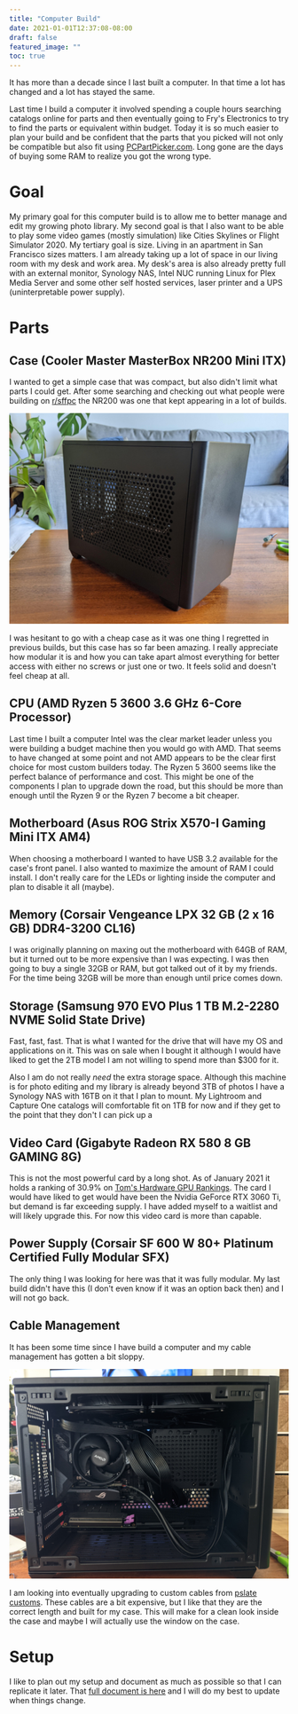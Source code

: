 ```yaml
---
title: "Computer Build"
date: 2021-01-01T12:37:08-08:00
draft: false
featured_image: ""
toc: true
---
```

It has more than a decade since I last built a computer. In that time a lot has changed and a lot has stayed the same.

Last time I build a computer it involved spending a couple hours searching catalogs online for parts and then eventually going to Fry's Electronics to try to find the parts or equivalent within budget. Today it is so much easier to plan your build and be confident that the parts that you picked will not only be compatible but also fit using [PCPartPicker.com](https://pcpartpicker.com/). Long gone are the days of buying some RAM to realize you got the wrong type.

# Goal
My primary goal for this computer build is to allow me to better manage and edit my growing photo library. My second goal is that I also want to be able to play some video games (mostly simulation) like Cities Skylines or Flight Simulator 2020. My tertiary goal is size. Living in an apartment in San Francisco sizes matters. I am already taking up a lot of space in our living room with my desk and work area. My desk's area is also already pretty full with an external monitor, Synology NAS, Intel NUC running Linux for Plex Media Server and some other self hosted services, laser printer and a UPS (uninterpretable power supply).

# Parts

## Case (Cooler Master MasterBox NR200 Mini ITX)
I wanted to get a simple case that was compact, but also didn't limit what parts I could get. After some searching and checking out what people were building on [r/sffpc](https://www.reddit.com/r/sffpc/) the NR200 was one that kept appearing in a lot of builds.

![](case.jpg)

I was hesitant to go with a cheap case as it was one thing I regretted in previous builds, but this case has so far been amazing. I really appreciate how modular it is and how you can take apart almost everything for better access with either no screws or just one or two. It feels solid and doesn't feel cheap at all. 

## CPU (AMD Ryzen 5 3600 3.6 GHz 6-Core Processor)
Last time I built a computer Intel was the clear market leader unless you were building a budget machine then you would go with AMD. That seems to have changed at some point and not AMD appears to be the clear first choice for most custom builders today. The Ryzen 5 3600 seems like the perfect balance of performance and cost. This might be one of the components I plan to upgrade down the road, but this should be more than enough until the Ryzen 9 or the Ryzen 7 become a bit cheaper.

## Motherboard (Asus ROG Strix X570-I Gaming Mini ITX AM4)
When choosing a motherboard I wanted to have USB 3.2 available for the case's front panel. I also wanted to maximize the amount of RAM I could install. I don't really care for the LEDs or lighting inside the computer and plan to disable it all (maybe).

## Memory (Corsair Vengeance LPX 32 GB (2 x 16 GB) DDR4-3200 CL16)
I was originally planning on maxing out the motherboard with 64GB of RAM, but it turned out to be more expensive than I was expecting. I was then going to buy a single 32GB or RAM, but got talked out of it by my friends. For the time being 32GB will be more than enough until price comes down.

## Storage (Samsung 970 EVO Plus 1 TB M.2-2280 NVME Solid State Drive)
Fast, fast, fast. That is what I wanted for the drive that will have my OS and applications on it. This was on sale when I bought it although I would have liked to get the 2TB model I am not willing to spend more than $300 for it. 

Also I am do not really _need_ the extra storage space. Although this machine is for photo editing and my library is already beyond 3TB of photos I have a Synology NAS with 16TB on it that I plan to mount. My Lightroom and Capture One catalogs will comfortable fit on 1TB for now and if they get to the point that they don't I can pick up a 

## Video Card (Gigabyte Radeon RX 580 8 GB GAMING 8G)
This is not the most powerful card by a long shot. As of January 2021 it holds a ranking of 30.9% on [Tom's Hardware GPU Rankings](https://www.tomshardware.com/reviews/gpu-hierarchy,4388.html). The card I would have liked to get would have been the Nvidia GeForce RTX 3060 Ti, but demand is far exceeding supply. I have added myself to a waitlist and will likely upgrade this. For now this video card is more than capable.

## Power Supply (Corsair SF 600 W 80+ Platinum Certified Fully Modular SFX)
The only thing I was looking for here was that it was fully modular. My last build didn't have this (I don't even know if it was an option back then) and I will not go back.

## Cable Management
It has been some time since I have build a computer and my cable management has gotten a bit sloppy.

![](build01.jpg)

I am looking into eventually upgrading to custom cables from [pslate customs](https://www.pslatecustoms.com/collections/cooler-master-nr200-cables). These cables are a bit expensive, but I like that they are the correct length and built for my case. This will make for a clean look inside the case and maybe I will actually use the window on the case. 

# Setup
I like to plan out my setup and document as much as possible so that I can replicate it later. That [full document is here](/notes/windows-setup/) and I will do my best to update when things change. 



